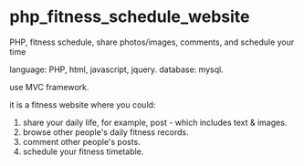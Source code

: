 # php_fitness_schedule_website
PHP, fitness schedule, share photos/images, comments, and schedule your time

language: PHP, html, javascript, jquery. 
database: mysql.

use MVC framework.

it is a fitness website where you could:
1. share your daily life, for example, post - which includes text & images.
2. browse other people's daily fitness records.
3. comment other people's posts.
4. schedule your fitness timetable.
